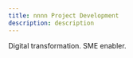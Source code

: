```yaml
---
title: nnnn Project Development
description: description
---
```


Digital transformation. SME enabler. 

